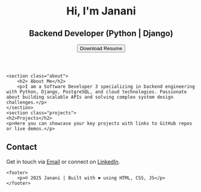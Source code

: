 <!DOCTYPE html>
<html lang="en">
<head>
    <meta charset="UTF-8">
    <meta name="viewport" content="width=device-width, initial-scale=1.0">
    <title>Portfolio | Backend Developer</title>
    <link href="https://fonts.googleapis.com/css2?family=Poppins:wght@300;500;700&display=swap" rel="stylesheet">
    <link href="index.css" rel="stylesheet">
</head>

<body>
    <header>
        <h1>Hi, I'm <span> Janani</span></h1>
        <h2>Backend Developer (Python | Django)</h2>
        <form method="get" action="resume_apidel.pdf">
            <button class="btn">Download Resume</button>
        </form>
    </header>

    <section class="about">
        <h2> About Me</h2>
        <p>I am a Software Developer 3 specializing in backend engineering with Python, Django, PostgreSQL, and cloud technologies. Passionate about building scalable APIs and solving complex system design challenges.</p>
    </section>
    <section class="projects">
    <h2>Projects</h2>
    <p>Here you can showcase your key projects with links to GitHub repos or live demos.</p>
  </section>

  <section class="contact">
    <h2>Contact</h2>
    <p>Get in touch via <a href="mailto:youremail@example.com">Email</a> or connect on <a href="#">LinkedIn</a>.</p>
  </section>
    
    <footer>
        <p>© 2025 Janani | Built with ❤️ using HTML, CSS, JS</p>
    </footer>

</body>
</html>
